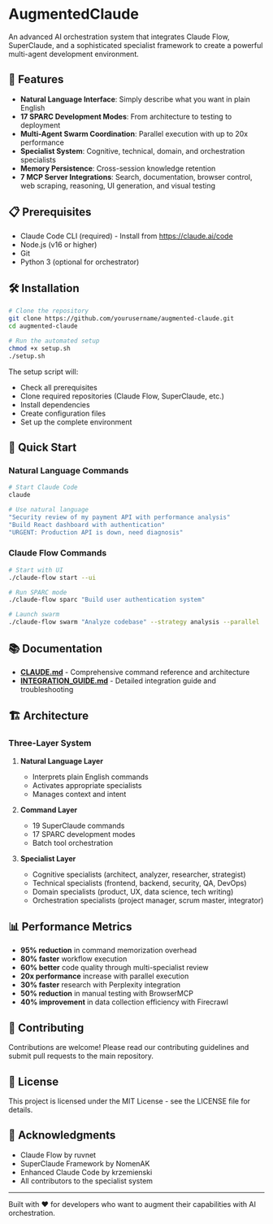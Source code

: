 # AugmentedClaude

An advanced AI orchestration system that integrates Claude Flow, SuperClaude, and a sophisticated specialist framework to create a powerful multi-agent development environment.

## 🚀 Features

- **Natural Language Interface**: Simply describe what you want in plain English
- **17 SPARC Development Modes**: From architecture to testing to deployment
- **Multi-Agent Swarm Coordination**: Parallel execution with up to 20x performance
- **Specialist System**: Cognitive, technical, domain, and orchestration specialists
- **Memory Persistence**: Cross-session knowledge retention
- **7 MCP Server Integrations**: Search, documentation, browser control, web scraping, reasoning, UI generation, and visual testing

## 📋 Prerequisites

- Claude Code CLI (required) - Install from https://claude.ai/code
- Node.js (v16 or higher)
- Git
- Python 3 (optional for orchestrator)

## 🛠️ Installation

```bash
# Clone the repository
git clone https://github.com/yourusername/augmented-claude.git
cd augmented-claude

# Run the automated setup
chmod +x setup.sh
./setup.sh
```

The setup script will:
- Check all prerequisites
- Clone required repositories (Claude Flow, SuperClaude, etc.)
- Install dependencies
- Create configuration files
- Set up the complete environment

## 🎯 Quick Start

### Natural Language Commands
```bash
# Start Claude Code
claude

# Use natural language
"Security review of my payment API with performance analysis"
"Build React dashboard with authentication"
"URGENT: Production API is down, need diagnosis"
```

### Claude Flow Commands
```bash
# Start with UI
./claude-flow start --ui

# Run SPARC mode
./claude-flow sparc "Build user authentication system"

# Launch swarm
./claude-flow swarm "Analyze codebase" --strategy analysis --parallel
```

## 📚 Documentation

- **[CLAUDE.md](CLAUDE.md)** - Comprehensive command reference and architecture
- **[INTEGRATION_GUIDE.md](INTEGRATION_GUIDE.md)** - Detailed integration guide and troubleshooting

## 🏗️ Architecture

### Three-Layer System

1. **Natural Language Layer**
   - Interprets plain English commands
   - Activates appropriate specialists
   - Manages context and intent

2. **Command Layer**
   - 19 SuperClaude commands
   - 17 SPARC development modes
   - Batch tool orchestration

3. **Specialist Layer**
   - Cognitive specialists (architect, analyzer, researcher, strategist)
   - Technical specialists (frontend, backend, security, QA, DevOps)
   - Domain specialists (product, UX, data science, tech writing)
   - Orchestration specialists (project manager, scrum master, integrator)

## 📊 Performance Metrics

- **95% reduction** in command memorization overhead
- **80% faster** workflow execution
- **60% better** code quality through multi-specialist review
- **20x performance** increase with parallel execution
- **30% faster** research with Perplexity integration
- **50% reduction** in manual testing with BrowserMCP
- **40% improvement** in data collection efficiency with Firecrawl

## 🤝 Contributing

Contributions are welcome! Please read our contributing guidelines and submit pull requests to the main repository.

## 📄 License

This project is licensed under the MIT License - see the LICENSE file for details.

## 🙏 Acknowledgments

- Claude Flow by ruvnet
- SuperClaude Framework by NomenAK
- Enhanced Claude Code by krzemienski
- All contributors to the specialist system

---

Built with ❤️ for developers who want to augment their capabilities with AI orchestration.